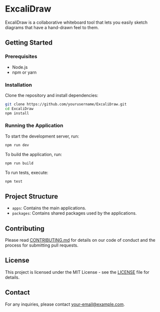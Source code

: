 # ExcaliDraw

ExcaliDraw is a collaborative whiteboard tool that lets you easily sketch diagrams that have a hand-drawn feel to them.

## Getting Started

### Prerequisites

- Node.js
- npm or yarn

### Installation

Clone the repository and install dependencies:

```sh
git clone https://github.com/yourusername/ExcaliDraw.git
cd ExcaliDraw
npm install
```

### Running the Application

To start the development server, run:

```sh
npm run dev
```

To build the application, run:

```sh
npm run build
```

To run tests, execute:

```sh
npm test
```

## Project Structure

- `apps`: Contains the main applications.
- `packages`: Contains shared packages used by the applications.

## Contributing

Please read [CONTRIBUTING.md](CONTRIBUTING.md) for details on our code of conduct and the process for submitting pull requests.

## License

This project is licensed under the MIT License - see the [LICENSE](LICENSE) file for details.

## Contact

For any inquiries, please contact [your-email@example.com](mailto:your-email@example.com).
